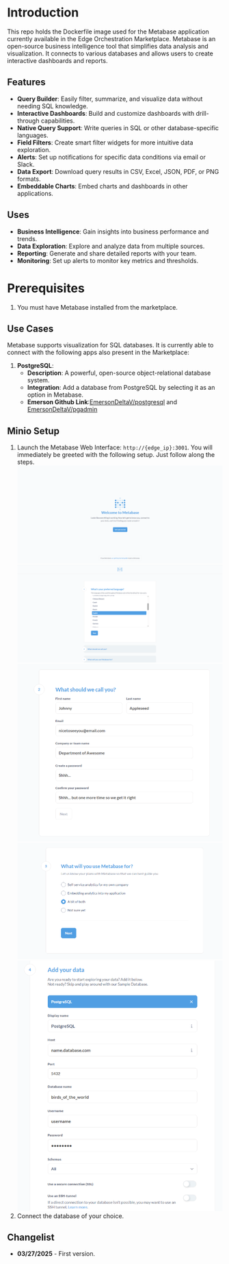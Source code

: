 # Introduction
This repo holds the Dockerfile image used for the Metabase application currently available in the Edge Orchestration Marketplace. Metabase is an open-source business intelligence tool that simplifies data analysis and visualization. It connects to various databases and allows users to create interactive dashboards and reports.

## Features
- **Query Builder**: Easily filter, summarize, and visualize data without needing SQL knowledge.
- **Interactive Dashboards**: Build and customize dashboards with drill-through capabilities.
- **Native Query Support**: Write queries in SQL or other database-specific languages.
- **Field Filters**: Create smart filter widgets for more intuitive data exploration.
- **Alerts**: Set up notifications for specific data conditions via email or Slack.
- **Data Export**: Download query results in CSV, Excel, JSON, PDF, or PNG formats.
- **Embeddable Charts**: Embed charts and dashboards in other applications.

## Uses
- **Business Intelligence**: Gain insights into business performance and trends.
- **Data Exploration**: Explore and analyze data from multiple sources.
- **Reporting**: Generate and share detailed reports with your team.
- **Monitoring**: Set up alerts to monitor key metrics and thresholds.

# Prerequisites
1. You must have Metabase installed from the marketplace.

## Use Cases
Metabase supports visualization for SQL databases. It is currently able to connect with the following apps also present in the Marketplace:
1. **PostgreSQL**:
   - **Description**: A powerful, open-source object-relational database system.
   - **Integration**: Add a database from PostgreSQL by selecting it as an option in Metabase.
   - **Emerson Github Link**:[EmersonDeltaV/postgresql](https://github.com/EmersonDeltaV/postgresql) and [EmersonDeltaV/pgadmin](https://github.com/EmersonDeltaV/pgadmin)

## Minio Setup
1.	Launch the Metabase Web Interface: `http://{edge_ip}:3001`. You will immediately be greeted with the following setup. Just follow along the steps.
![Setup 1](https://github.com/EmersonDeltaV/metabase/blob/main/assets/metabase_setup_1.png?raw=true)
![Setup 2](https://github.com/EmersonDeltaV/metabase/blob/main/assets/metabase_setup_2.png?raw=true)
![Setup 3](https://github.com/EmersonDeltaV/metabase/blob/main/assets/metabase_setup_3.png?raw=true)
![Setup 4](https://github.com/EmersonDeltaV/metabase/blob/main/assets/metabase_setup_4.png?raw=true)
![Setup 5](https://github.com/EmersonDeltaV/metabase/blob/main/assets/metabase_setup_5.png?raw=true)
2. Connect the database of your choice.
  
## Changelist
- **03/27/2025** - First version.
